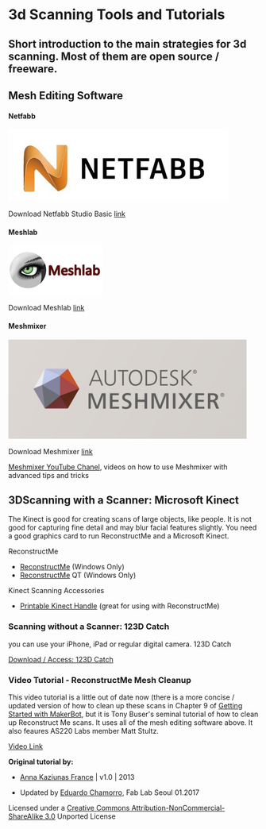 # 3d Scanning Tools and Tutorials

## Short introduction to the main strategies for 3d scanning. Most of them are open source / freeware.

## Mesh Editing Software

#### Netfabb

![image](3d_scanning_tools/netfabb.jpg)

Download Netfabb Studio Basic
 [link](netfabb.com/basic.html)

#### Meshlab

![image](3d_scanning_tools/meshlab.jpg)

 Download Meshlab
  [link](http://www.meshlab.net/)

#### Meshmixer

![image](3d_scanning_tools/meshmixer.jpg)

  Download Meshmixer
   [link](http://www.meshmixer.com/)

[Meshmixer YouTube Chanel](https://www.youtube.com/user/meshmixer), videos on how to use Meshmixer with advanced tips and tricks


## 3DScanning with a Scanner: Microsoft Kinect

The Kinect is good for creating scans of large objects, like people.
 It is not good for capturing fine detail and may blur facial features slightly. You need a good graphics card to run ReconstructMe and a Microsoft Kinect.

ReconstructMe

* [ReconstructMe](http://reconstructme.net/) (Windows Only)
* [ReconstructMe](http://reconstructme.net/2012/10/10/reconstructmeqt-1-0-29-released/) QT (Windows Only)

Kinect Scanning Accessories
* [Printable Kinect Handle](http://www.thingiverse.com/thing:18125) (great for using with ReconstructMe)



### Scanning without a Scanner: 123D Catch

you can use your iPhone, iPad or regular digital camera.
123D Catch

[Download / Access: 123D Catch](http://www.123dapp.com/catch)


### Video Tutorial - ReconstructMe Mesh Cleanup

This video tutorial is a little out of date now (there is a more concise / updated version of how to clean up these scans in Chapter 9 of [Getting Started with MakerBot](http://shop.oreilly.com/product/0636920026723.do), but it is Tony Buser's seminal tutorial of how to clean up Reconstruct Me scans. It uses all of the mesh editing software above. It also feaures AS220 Labs member Matt Stultz.

[Video Link](https://vimeo.com/38764290)


**Original tutorial by:**

* [Anna Kaziunas France](http://www.kaziunas.com/site/404.php)
| v1.0 | 2013

* Updated by [Eduardo Chamorro](http://eduardochamorro.github.io/beansreels/index.html), Fab Lab Seoul 01.2017

Licensed under a [Creative Commons Attribution-NonCommercial-ShareAlike 3.0](https://creativecommons.org/licenses/by-nc-sa/3.0/) Unported License
